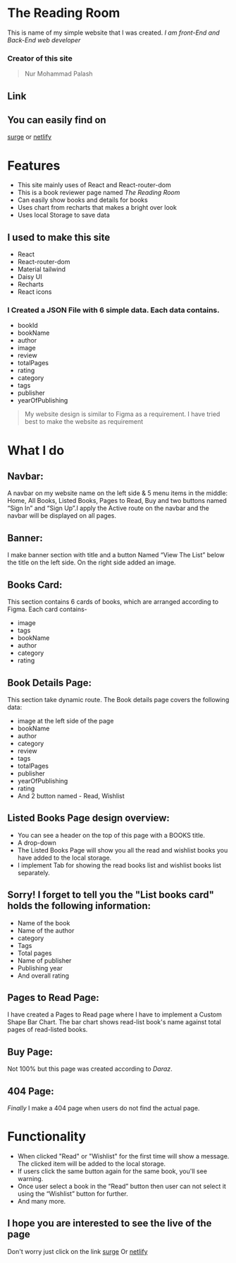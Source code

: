 # The Reading Room
This is name of my simple website that I was created. _I am front-End and Back-End web developer_
### Creator of this site
> Nur Mohammad Palash
## Link
## You can easily find on
[surge](https://assignment-8-the-reading-room.surge.sh/)
or
[netlify](https://assignment-8-the-reading-room.netlify.app/)

# Features
- This site mainly uses of React and React-router-dom
- This is a book reviewer page named _The Reading Room_
- Can easily show books and details for books
- Uses chart from recharts that makes a bright over look 
- Uses local Storage to save data 


## I used to make this site
- React
- React-router-dom
- Material tailwind
- Daisy UI
- Recharts
- React icons
### I Created a JSON File with 6 simple data. Each data contains. 
- bookId
- bookName
- author
- image
- review
- totalPages
- rating
- category
- tags
- publisher
- yearOfPublishing


>My website design is similar to Figma as a requirement.
>I have tried best to make the website as requirement

# What I do
## Navbar: 
A navbar on my website name on the left side & 5 menu
items in the middle: Home, All Books, Listed Books, Pages to Read, Buy and two
buttons named “Sign In” and “Sign Up”.I apply the Active route on the navbar and the
navbar will be displayed on all pages.
## Banner: 
I make banner section with title and a button Named “View The
List” below the title on the left side. On the right side added an image.
## Books Card:
This section contains 6 cards of books, which are
arranged according to Figma.
Each card contains-
- image
- tags
- bookName
- author
- category
- rating

## Book Details Page:
This section take dynamic route. The Book details page covers the following data:
- image at the left side of the page
- bookName
- author
- category
- review
- tags
- totalPages
- publisher
- yearOfPublishing
- rating
- And 2 button named - Read, Wishlist

## Listed Books Page design overview:
- You can see a header on the top of this page with a BOOKS title.
- A drop-down
- The Listed Books Page will show you all the read and wishlist books you
have added to the local storage.
- I implement Tab for showing the read books list and
wishlist books list separately.

## Sorry! I forget to tell you the "List books card" holds the following information:
- Name of the book
- Name of the author
- category
- Tags
- Total pages
- Name of publisher
- Publishing year
- And overall rating

## Pages to Read Page: 
I have created a Pages to Read page where I have to
implement a Custom Shape Bar Chart. 
The bar chart shows read-list book's name against 
total pages of read-listed
books.
## Buy Page:
Not 100% but this page was created according to _Daraz_.
##  404 Page: 
_Finally_ I make a 404 page when users do not find the actual page.

# Functionality 

- When clicked "Read" or "Wishlist" for the first time will show a message. The clicked item will be added to the local
storage.
- If users click the same button again for the same book, you'll see warning.
- Once user select a book in the “Read” button then user can not select it using
the “Wishlist” button for further.
- And many more.
## I hope you are interested to see the live of the page
Don't worry just click on the link 
[surge]("https://assignment-8-the-reading-room.surge.sh/")
Or 
[netlify]("https://assignment-8-the-reading-room.netlify.app/")


